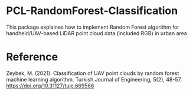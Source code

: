 # PCL-RandomForest-Classification
This package explaines how to implement Random Forest algorithm for handheld/UAV-based LiDAR point cloud data (included RGB) in urban area

# Reference
Zeybek, M. (2021). Classification of UAV point clouds by random forest machine learning algorithm. Turkish Journal of Engineering, 5(2), 48-57. https://doi.org/10.31127/tuje.669566

